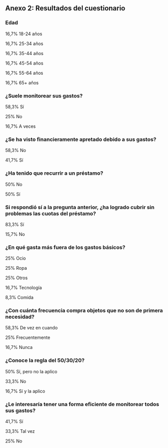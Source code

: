 ## Anexo 2: Resultados del cuestionario

### Edad

16,7% 18-24 años

16,7% 25-34 años

16,7% 35-44 años

16,7% 45-54 años

16,7% 55-64 años

16,7% 65+ años

### ¿Suele monitorear sus gastos?

58,3% Sí

25% No

16,7% A veces

### ¿Se ha visto financieramente apretado debido a sus gastos?

58,3% No

41,7% Sí

### ¿Ha tenido que recurrir a un préstamo?

50% No

50% Sí

### Si respondió sí a la pregunta anterior, ¿ha logrado cubrir sin problemas las cuotas del préstamo?

83,3% Sí

15,7% No

### ¿En qué gasta más fuera de los gastos básicos?

25% Ocio

25% Ropa

25% Otros

16,7% Tecnología

8,3% Comida

### ¿Con cuánta frecuencia compra objetos que no son de primera necesidad?

58,3% De vez en cuando

25% Frecuentemente

16,7% Nunca

### ¿Conoce la regla del 50/30/20?

50% Sí, pero no la aplico

33,3% No

16,7% Sí y la aplico

### ¿Le interesaría tener una forma eficiente de monitorear todos sus gastos?

41,7% Sí

33,3% Tal vez

25% No
